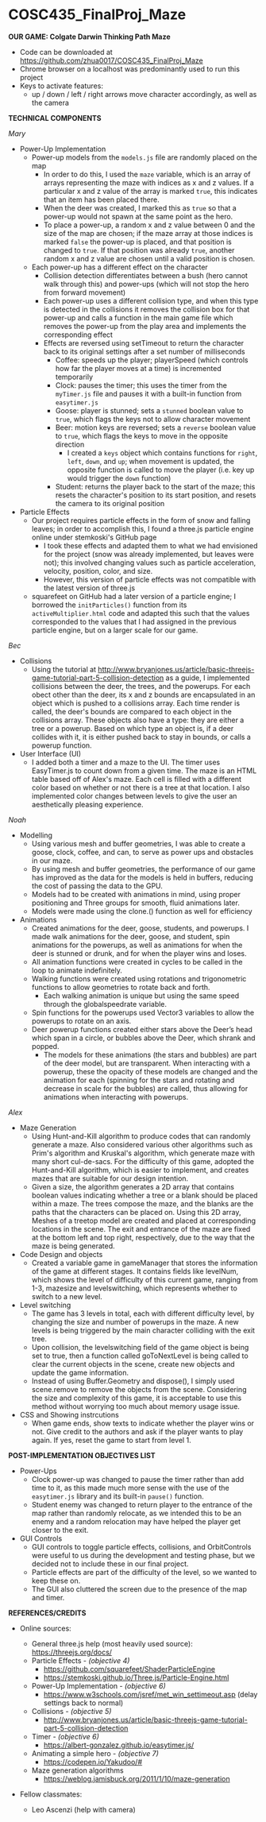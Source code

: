 # COSC435_FinalProj_Maze

**OUR GAME: Colgate Darwin Thinking Path Maze**
* Code can be downloaded at https://github.com/zhua0017/COSC435_FinalProj_Maze
* Chrome browser on a localhost was predominantly used to run this project
* Keys to activate features:
  * up / down / left / right arrows move character accordingly, as well as the camera


**TECHNICAL COMPONENTS**

*Mary*
* Power-Up Implementation
  * Power-up models from the `models.js` file are randomly placed on the map
    * In order to do this, I used the `maze` variable, which is an array of arrays representing the maze with indices as x and z values. If a particular x and z value of the array is marked `true`, this indicates that an item has been placed there.
    * When the deer was created, I marked this as `true` so that a power-up would not spawn at the same point as the hero.
    * To place a power-up, a random x and z value between 0 and the size of the map are chosen; if the maze array at those indices is marked `false` the power-up is placed, and that position is changed to `true`. If that position was already `true`, another random x and z value are chosen until a valid position is chosen.
  * Each power-up has a different effect on the character
    * Collision detection differentiates between a bush (hero cannot walk through this) and power-ups (which will not stop the hero from forward movement)
    * Each power-up uses a different collision type, and when this type is detected in the collisions it removes the collision box for that power-up and calls a function in the main game file which removes the power-up from the play area and implements the corresponding effect
    * Effects are reversed using setTimeout to return the character back to its original settings after a set number of milliseconds
      * Coffee: speeds up the player; playerSpeed (which controls how far the player moves at a time) is incremented temporarily
      * Clock: pauses the timer; this uses the timer from the `myTimer.js` file and pauses it with a built-in function from `easytimer.js`
      * Goose: player is stunned; sets a `stunned` boolean value to `true`, which flags the keys not to allow character movement
      * Beer: motion keys are reversed; sets a `reverse` boolean value to `true`, which flags the keys to move in the opposite direction
        * I created a `keys` object which contains functions for `right`, `left`, `down`, and `up`; when movement is updated, the opposite function is called to move the player (i.e. key up would trigger the `down` function)
      * Student: returns the player back to the start of the maze; this resets the character's position to its start position, and resets the camera to its original position
* Particle Effects
  * Our project requires particle effects in the form of snow and falling leaves; in order to accomplish this, I found a three.js particle engine online under stemkoski's GitHub page
    * I took these effects and adapted them to what we had envisioned for the project (snow was already implemented, but leaves were not); this involved changing values such as particle acceleration, velocity, position, color, and size.
    * However, this version of particle effects was not compatible with the latest version of three.js
  * squarefeet on GitHub had a later version of a particle engine; I borrowed the `initParticles()` function from its `activeMultiplier.html` code and adapted this such that the values corresponded to the values that I had assigned in the previous particle engine, but on a larger scale for our game.

*Bec*
* Collisions
  * Using the tutorial at http://www.bryanjones.us/article/basic-threejs-game-tutorial-part-5-collision-detection as a guide, I implemented collisions between the deer, the trees, and the powerups. For each obect other than the deer, its x and z bounds are encapsulated in an object which is pushed to a collisions array. Each time render is called, the deer's bounds are compared to each object in the collisions array. These objects also have a type: they are either a tree or a powerup. Based on which type an object is, if a deer collides with it, it is either pushed back to stay in bounds, or calls a powerup function.
* User Interface (UI)
  * I added both a timer and a maze to the UI. The timer uses EasyTimer.js to count down from a given time. The maze is an HTML table based off of Alex's maze. Each cell is filled with a different color based on whether or not there is a tree at that location. I also implemented color changes between levels to give the user an aesthetically pleasing experience.

*Noah*
* Modelling
  * Using various mesh and buffer geometries, I was able to create a goose, clock, coffee, and can, to serve as power ups and obstacles in our maze.
   * By using mesh and buffer geometries, the performance of our game has improved as the data for the models is held in buffers, reducing the cost of passing the data to the GPU.
  * Models had to be created with animations in mind, using proper positioning and Three groups for smooth, fluid animations later.
  * Models were made using the clone.() function as well for efficiency
* Animations
  * Created animations for the deer, goose, students, and powerups. I made walk animations for the deer, goose, and student, spin animations for the powerups, as well as animations for when the deer is stunned or drunk, and for when the player wins and loses.
  * All animation functions were created in cycles to be called in the loop to animate indefinitely.
  * Walking functions were created using rotations and trigonometric functions to allow geometries to rotate back and forth.
    * Each walking animation is unique but using the same speed through the globalspeedrate variable.
  * Spin functions for the powerups used Vector3 variables to allow the powerups to rotate on an axis.
  * Deer powerup functions created either stars above the Deer’s head which span in a circle, or bubbles above the Deer, which shrank and popped.
    * The models for these animations (the stars and bubbles) are part of the deer model, but are transparent. When interacting with a powerup, these the opacity of these models are changed and the animation for each (spinning for the stars and rotating and decrease in scale for the bubbles) are called, thus allowing for animations when interacting with powerups.
    
*Alex*   
* Maze Generation
  * Using Hunt-and-Kill algorithm to produce codes that can randomly generate a maze. Also considered various other algorithms such as Prim's algorithm and Kruskal's algorithm, which generate maze with many short cul-de-sacs. For the difficulty of this game, adopted the Hunt-and-Kill algorithm, which is easier to implement, and creates mazes that are suitable for our design intention.
  * Given a size, the algorithm generates a 2D array that contains boolean values indicating whether a tree or a blank should be placed within a maze. The trees compose the maze, and the blanks are the paths that the characters can be placed on. Using this 2D array, Meshes of a treetop model are created and placed at corresponding locations in the scene. The exit and entrance of the maze are fixed at the bottom left and top right, respectively, due to the way that the maze is being generated.
* Code Design and objects
  * Created a variable game in gameManager that stores the information of the game at different stages. It contains fields like levelNum, which shows the level of difficulty of this current game, ranging from 1-3, mazesize and levelswitching, which represents whether to switch to a new level.
* Level switching
  * The game has 3 levels in total, each with different difficulty level, by changing the size and number of powerups in the maze. A new levels is being triggered by the main character colliding with the exit tree. 
  * Upon collision, the levelswitching field of the game object is being set to true, then a function called goToNextLevel is being called to clear the current objects in the scene, create new objects and update the game information.
  * Instead of using Buffer.Geometry and dispose(), I simply used scene.remove to remove the objects from the scene. Considering the size and complexity of this game, it is acceptable to use this method without worrying too much about memory usage issue.
* CSS and Showing instrcutions
  * When game ends, show texts to indicate whether the player wins or not. Give credit to the authors and ask if the player wants to play again. If yes, reset the game to start from level 1.  

  
    
    

**POST-IMPLEMENTATION OBJECTIVES LIST**
* Power-Ups
  * Clock power-up was changed to pause the timer rather than add time to it, as this made much more sense with the use of the `easytimer.js` library and its built-in `pause()` function.
  * Student enemy was changed to return player to the entrance of the map rather than randomly relocate, as we intended this to be an enemy and a random relocation may have helped the player get closer to the exit.
* GUI Controls
  * GUI controls to toggle particle effects, collisions, and OrbitControls were useful to us during the development and testing phase, but we decided not to include these in our final project.
  * Particle effects are part of the difficulty of the level, so we wanted to keep these on.
  * The GUI also cluttered the screen due to the presence of the map and timer.

**REFERENCES/CREDITS**
* Online sources:
  * General three.js help (most heavily used source): https://threejs.org/docs/
  * Particle Effects - *(objective 4)*
    * https://github.com/squarefeet/ShaderParticleEngine
    * https://stemkoski.github.io/Three.js/Particle-Engine.html
  * Power-Up Implementation - *(objective 6)*
    * https://www.w3schools.com/jsref/met_win_settimeout.asp (delay settings back to normal)
  * Collisions - *(objective 5)*
    * http://www.bryanjones.us/article/basic-threejs-game-tutorial-part-5-collision-detection
  * Timer - *(objective 6)*
    * https://albert-gonzalez.github.io/easytimer.js/
  * Animating a simple hero - *(objective 7)*
    * https://codepen.io/Yakudoo/#
  * Maze generation algorithms
    * https://weblog.jamisbuck.org/2011/1/10/maze-generation  

* Fellow classmates:
  * Leo Ascenzi (help with camera)
